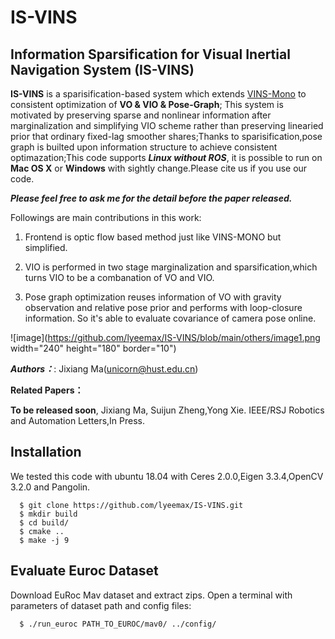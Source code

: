 # IS-VINS
## Information Sparsification for Visual Inertial Navigation System (IS-VINS)

**IS-VINS** is a sparisification-based system which extends [VINS-Mono](https://github.com/HKUST-Aerial-Robotics/VINS-Mono) to consistent optimization of **VO & VIO & Pose-Graph**; This system is motivated by preserving sparse and nonlinear information after marginalization and simplifying VIO scheme rather than preserving linearied prior that ordinary fixed-lag smoother shares;Thanks to sparisification,pose graph is builted upon information structure to achieve consistent optimazation;This code supports ***Linux without ROS***, it is possible to run on **Mac OS X** or **Windows** with sightly change.Please cite us if you use our code.

***Please feel free to ask me for the detail before the paper released.***

Followings are main contributions in this work:

1. Frontend is optic flow based method just like VINS-MONO but simplified.

2. VIO is performed in two stage marginalization and sparsification,which turns VIO to be a combanation of VO and VIO.

3. Pose graph optimization reuses information of VO with gravity observation and relative pose prior and performs with loop-closure information. So it's able to evaluate covariance of camera pose online. 

![image](https://github.com/lyeemax/IS-VINS/blob/main/others/image1.png width="240" height="180" border="10")

***Authors：***: Jixiang Ma(unicorn@hust.edu.cn)

**Related Papers：**

**To be released soon**, Jixiang Ma, Suijun Zheng,Yong Xie. IEEE/RSJ Robotics and Automation Letters,In Press.

Installation
------------
We tested this code with ubuntu 18.04 with Ceres 2.0.0,Eigen 3.3.4,OpenCV 3.2.0 and Pangolin.
```
  $ git clone https://github.com/lyeemax/IS-VINS.git
  $ mkdir build  
  $ cd build/  
  $ cmake ..
  $ make -j 9  
```

Evaluate Euroc Dataset
------------
Download EuRoc Mav dataset and extract zips. Open a terminal with parameters of dataset path and config files:
```
  $ ./run_euroc PATH_TO_EUROC/mav0/ ../config/ 
```


